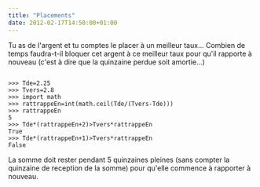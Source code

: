 ```yaml
---
title: "Placements"
date: 2012-02-17T14:50:00+01:00
---
```

Tu as de l'argent et tu comptes le placer à un meilleur taux... Combien de temps faudra-t-il bloquer cet argent à ce meilleur taux pour qu'il rapporte à nouveau (c'est à dire que la quinzaine perdue soit amortie...)

<pre><code>
>>> Tde=2.25
>>> Tvers=2.8
>>> import math
>>> rattrappeEn=int(math.ceil(Tde/(Tvers-Tde)))
>>> rattrappeEn
5
>>> Tde*(rattrappeEn+2)>Tvers*rattrappeEn
True
>>> Tde*(rattrappeEn+1)>Tvers*rattrappeEn
False
</code></pre>La somme doit rester pendant 5 quinzaines pleines (sans compter la quinzaine de reception de la somme) pour qu'elle commence à rapporter à nouveau.
